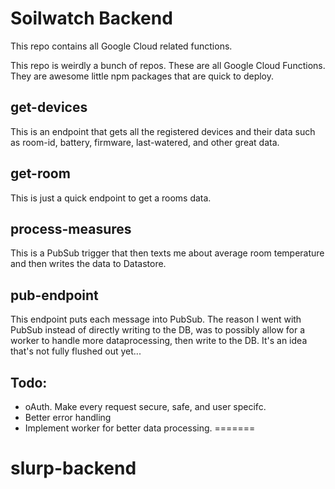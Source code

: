 # Soilwatch Backend

This repo contains all Google Cloud related functions.

This repo is weirdly a bunch of repos. These are all Google Cloud Functions. They are awesome little npm packages that are quick to deploy.

## get-devices

This is an endpoint that gets all the registered devices and their data such as room-id, battery, firmware, last-watered, and other great data.

## get-room

This is just a quick endpoint to get a rooms data.

## process-measures

This is a PubSub trigger that then texts me about average room temperature and then writes the data to Datastore.

## pub-endpoint

This endpoint puts each message into PubSub. The reason I went with PubSub instead of directly writing to the DB, was to possibly allow for a worker to handle more dataprocessing, then write to the DB. It's an idea that's not fully flushed out yet...

## Todo:
* oAuth. Make every request secure, safe, and user specifc.
* Better error handling
* Implement worker for better data processing.
=======
# slurp-backend
